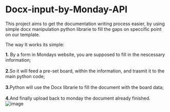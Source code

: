 # Docx-input-by-Monday-API
This project aims to get the documentation writing process easier, by using simple docx manipulation python librarie to fill the gaps on speccific point on our template.


The way It works its simple:

<strong>1.</strong> By a form in Mondays website, you are supposed to fill in the nescessary information;
<br><br>
<strong>2.</strong>So it will feed a pre-set board, within the information, and trasmit it to the main python code;
<br><br>
<strong>3.</strong>Python will use the Docx librarie to fill the document with the board data;
<br><br>
<strong>4.</strong>And finally upload back to monday the document already finished.
![image](https://github.com/user-attachments/assets/10916824-7005-4d69-a886-782e1f4ee759)

